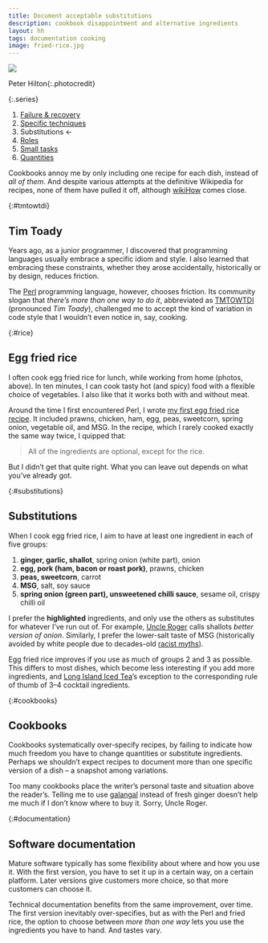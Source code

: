 ```yaml
---
title: Document acceptable substitutions
description: cookbook disappointment and alternative ingredients
layout: hh
tags: documentation cooking
image: fried-rice.jpg
---
```


![](fried-rice.jpg)

<span>Peter Hilton</span>{:.photocredit}

{:.series}
1. [Failure & recovery](document-failure)
2. [Specific techniques](document-techniques)
3. Substitutions ←
4. [Roles](document-roles)
5. [Small tasks](document-small-tasks)
6. [Quantities](document-quantities)

Cookbooks annoy me by only including one recipe for each dish, instead of _all of them_.
And despite various attempts at the definitive Wikipedia for recipes, none of them have pulled it off,
although [wikiHow](https://www.wikihow.com/Make-Egg-Fried-Rice) comes close.

{:#tmtowtdi}
## Tim Toady

Years ago, as a junior programmer,
I discovered that programming languages usually embrace a specific idiom and style.
I also learned that embracing these constraints,
whether they arose accidentally, historically or by design, reduces friction.

The [Perl](https://en.wikipedia.org/wiki/Perl) programming language, however, chooses friction.
Its community slogan that _there’s more than one way to do it_,
abbreviated as [TMTOWTDI](https://en.wikipedia.org/wiki/Perl#Philosophy) (pronounced _Tim Toady_),
challenged me to accept the kind of variation in code style that I wouldn’t even notice in, say,
cooking.

{:#rice}
## Egg fried rice

I often cook egg fried rice for lunch, while working from home (photos, above).
In ten minutes, I can cook tasty hot (and spicy) food with a flexible choice of vegetables.
I also like that it works both with and without meat.

Around the time I first encountered Perl, I wrote
[my first egg fried rice recipe](https://hilton.org.uk/rrrr).
It included prawns, chicken, ham, egg, peas, sweetcorn, spring onion, vegetable oil, and MSG.
In the recipe, which I rarely cooked exactly the same way twice, I quipped that:

> All of the ingredients are optional, except for the rice.

But I didn’t get that quite right.
What you can leave out depends on what you’ve already got.

{:#substitutions}
## Substitutions

When I cook egg fried rice, I aim to have at least one ingredient in each of five groups:

1. **ginger, garlic, shallot**, spring onion (white part), onion
2. **egg, pork (ham, bacon or roast pork)**, prawns, chicken
3. **peas, sweetcorn**, carrot
4. **MSG**, salt, soy sauce
5. **spring onion (green part), unsweetened chilli sauce**, sesame oil, crispy chilli oil

I prefer the **highlighted** ingredients, and only use the others as substitutes for whatever I’ve run out of.
For example, [Uncle Roger](https://www.youtube.com/@mrnigelng) calls shallots _better version of onion_.
Similarly, I prefer the lower-salt taste of MSG (historically avoided by white people due to decades-old
[racist myths](https://www.inverse.com/science/the-racist-history-of-msg)).

Egg fried rice improves if you use as much of groups 2 and 3 as possible.
This differs to most dishes, which become less interesting if you add more ingredients,
and [Long Island Iced Tea](https://en.wikipedia.org/wiki/Long_Island_iced_tea)’s
exception to the corresponding rule of thumb of 3–4 cocktail ingredients.

{:#cookbooks}
## Cookbooks

Cookbooks systematically over-specify recipes, by failing to indicate how much freedom you have to change quantities or substitute ingredients.
Perhaps we shouldn’t expect recipes to document more than one specific version of a dish –
a snapshot among variations.

Too many cookbooks place the writer’s personal taste and situation above the reader’s.
Telling me to use [galangal](https://en.wikipedia.org/wiki/Galangal)
instead of fresh ginger doesn’t help me much if I don’t know where to buy it.
Sorry, Uncle Roger.

{:#documentation}
## Software documentation

Mature software typically has some flexibility about where and how you use it.
With the first version, you have to set it up in a certain way, on a certain platform.
Later versions give customers more choice, so that more customers can choose it.

Technical documentation benefits from the same improvement, over time.
The first version inevitably over-specifies, but as with the Perl and fried rice,
the option to choose between _more than one way_ lets you use the ingredients you have to hand.
And tastes vary.
